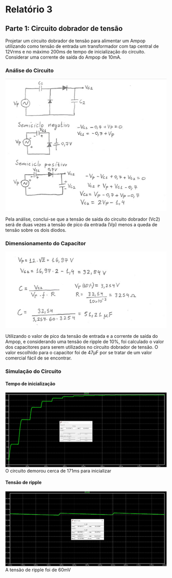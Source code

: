 # Relatório 3

## Parte 1: Circuito dobrador de tensão
Projetar um circuito dobrador de tensão para alimentar um Ampop utilizando como tensão de entrada um transformador com tap central de 12Vrms e no máximo 200ms de tempo de inicialização do circuito. Considerar uma corrente de saída do Ampop de 10mA.

### Análise do Circuito
![f1](/resources/images/relat3/p1calculo1.jpg)

Pela análise, conclui-se que a tensão de saída do circuito dobrador (Vc2) será de duas vezes a tensão de pico da entrada (Vp) menos a queda de tensão sobre os dois diodos.

### Dimensionamento do Capacitor
![f2](/resources/images/relat3/p1calculo2.jpg)

Utilizando o valor de pico da tensão de entrada e a corrente de saída do Ampop, e considerando uma tensão de ripple de 10%, foi calculado o valor dos capacitores para serem utilizados no circuito dobrador de tensão. O valor escolhido para o capacitor foi de 47µF por se tratar de um valor comercial fácil de se encontrar.

### Simulação do Circuito

#### Tempo de inicialização
![f2](/resources/images/relat3/p1curva1.jpg)
O circuito demorou cerca de 171ms para inicializar

#### Tensão de ripple
![f2](/resources/images/relat3/p1curva2.jpg)
A tensão de ripple foi de 60mV
